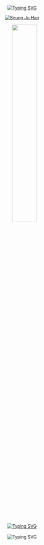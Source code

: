 <!-- ### Hi there 👋 -->


<p align="center">
<a href="https://git.io/typing-svg"><img src="https://readme-typing-svg.demolab.com?font=Fira+Code&pause=1000&color=++++F73DDC&width=435&lines=%E2%98%86+A+Cat+Person+%E2%99%A1" alt="Typing SVG" /></a>
</p>

<p align="center">
  <a href="https://github.com/DenverCoder1">
    <img src="https://user-images.githubusercontent.com/71255601/230539376-c3f76fab-1937-4211-a4b5-b38a6c7763a6.gif" alt="Seung Ju Han" /></a>
</p>

<div class='container'align="center">
<!-- <img style="height: auto; width: 55%;" class="img" src="https://github-readme-stats.vercel.app/api?username=ComeOnFeelTheNoise-yeah&show_icons=true&theme=buefy" /> -->
&nbsp;
&nbsp;
<img style="height: auto; width: 40%;" class="img" src="https://github-readme-stats.vercel.app/api/top-langs/?username=ComeOnFeelTheNoise-yeah&hide_progress=true&theme=buefy&langs_count=8&layout=compact" /></div>
</div>


<!--
**ComeOnFeelTheNoise-yeah/ComeOnFeelTheNoise-yeah** is a ✨ _special_ ✨ repository because its `README.md` (this file) appears on your GitHub profile.

Here are some ideas to get you started:

- 🔭 I’m currently working on ...
- 🌱 I’m currently learning ...
- 👯 I’m looking to collaborate on ...
- 🤔 I’m looking for help with ...
- 💬 Ask me about ...
- 📫 How to reach me: ...
- 😄 Pronouns: ...
- ⚡ Fun fact: ...
-->

<br/>
<div align="center">
<a href="https://www.miricanvas.com/v/12p0bm5" target="_blank">
  <img src="https://readme-typing-svg.demolab.com?font=Fira+Code&weight=500&size=15&pause=500&color=F73DDC&background=5A8CCA00&multiline=true&width=435&height=100&lines=%3E%3E+I+am+a+portfolio+(show+more...)%3C%3C" alt="Typing SVG" />
</a>
</div>

<br/>
<div align="center">
  <a href="https://blog.naver.com/1x1x17" class="custom-link" style="text-decoration: none;">
    <img src="https://readme-typing-svg.demolab.com?font=Fira+Code&weight=500&size=15&pause=500&color=2DD400&background=5A8CCA00&multiline=true&width=435&height=100&lines=Click+Me!;This+is+my+blog%E2%80%94curated+for+curious+minds%2C+;open+conversations%2C+and+the+occasional+clever;+twist.+You%E2%80%99re+always+welcome+here.+:)" alt="Typing SVG" />  </a>
</div>

